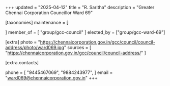 +++
updated = "2025-04-12"
title = "R. Saritha"
description = "Greater Chennai Corporation Councillor Ward 69"

[taxonomies]
maintenance = [

]
member_of = [
    "group/gcc-council"
]
elected_by = ["group/gcc-ward-69"]

[extra]
photo = "https://chennaicorporation.gov.in/gcc/council/council-address/photo/ward069.jpg"
sources = [
    "https://chennaicorporation.gov.in/gcc/council/council-address/"
]

[extra.contacts]

phone = [
    "9445467069",
    "9884243977",
    ]
email = "ward069@chennaicorporation.gov.in"
+++
